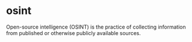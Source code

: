 # osint
Open-source intelligence (OSINT) is the practice of collecting information from published or otherwise publicly available sources.
